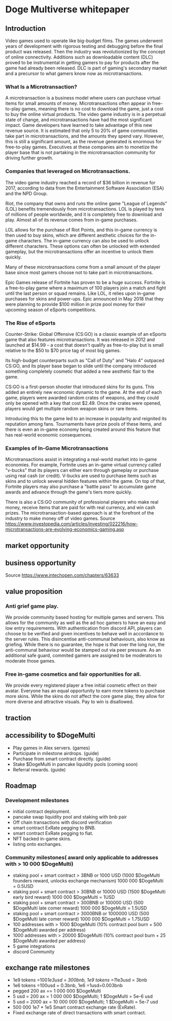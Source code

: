 # Doge Multiverse whitepaper 

## Introduction 

Video games used to operate like big-budget films. The games underwent years of development with rigorous testing and debugging before the final product was released. Then the industry was revolutionized by the concept of online connectivity. Additions such as downloadable content (DLC) proved to be instrumental in getting gamers to pay for products after the game had already been released. DLC is part of gaming's secondary market and a precursor to what gamers know now as microtransactions.

### What Is a Microtransaction?

A microtransaction is a business model where users can purchase virtual items for small amounts of money. Microtransactions often appear in free-to-play games, meaning there is no cost to download the game, just a cost to buy the online virtual products.
The video game industry is in a perpetual state of change, and microtransactions have had the most significant impact. Game developers have learned to take advantage of this new revenue source. It is estimated that only 5 to 20% of game communities take part in microtransactions, and the amounts they spend vary. However, this is still a significant amount, as the revenue generated is enormous for free-to-play games. Executives at these companies aim to monetize the player base that is not partaking in the microtransaction community for driving further growth.

### Companies that leveraged on Microtransactions. 

The video game industry reached a record of $36 billion in revenue for 2017, according to data from the Entertainment Software Association (ESA) and the NPD Group.

Riot, the company that owns and runs the online game "League of Legends" (LOL) benefits tremendously from microtransactions. LOL is played by tens of millions of people worldwide, and it is completely free to download and play. Almost all of its revenue comes from in-game purchases.

LOL allows for the purchase of Riot Points, and this in-game currency is then used to buy skins, which are different aesthetic choices for the in-game characters. The in-game currency can also be used to unlock different characters. These options can often be unlocked with extended gameplay, but the microtransactions offer an incentive to unlock them quickly.

Many of these microtransactions come from a small amount of the player base since most gamers choose not to take part in microtransactions.

Epic Games release of Fortnite has proven to be a huge success. Fortnite is a free-to-play game where a maximum of 100 players join a match and fight until the last person or squad remains. Like LOL, it relies upon in-game purchases for skins and power-ups. Epic announced in May 2018 that they were planning to provide $100 million in prize pool money for their upcoming season of eSports competitions.

### The Rise of eSports

Counter-Strike: Global Offensive (CS:GO) is a classic example of an eSports game that also features microtransactions. It was released in 2012 and launched at $14.99 – a cost that doesn't qualify as free-to-play but is small relative to the $50 to $70 price tag of most big games.

Its high-budget counterparts such as "Call of Duty" and "Halo 4" outpaced CS:GO, and its player base began to slide until the company introduced something completely cosmetic that added a new aesthetic flair to the game.

CS:GO is a first-person shooter that introduced skins for its guns. This added an entirely new economic dynamic to the game. At the end of each game, players were awarded random crates of weapons, and they could only be opened with a key that cost $2.49. Once the crates were opened, players would get multiple random weapon skins or rare items.

Introducing this to the game led to an increase in popularity and reignited its reputation among fans. Tournaments have prize pools of these items, and there is even an in-game economy being created around this feature that has real-world economic consequences.

### Examples of In-Game Microtransactions
Microtransactions assist in integrating a real-world market into in-game economies. 
For example, Fortnite uses an in-game virtual currency called "v-bucks" that its players can either earn through gameplay or purchase using real cash (or credit). V-bucks are used to purchase items such as skins and to unlock several hidden features within the game. On top of that, Fortnite players may also purchase a "battle pass" to accumulate game awards and advance through the game's tiers more quickly.

There is also a CS:GO community of professional players who make real money, receive items that are paid for with real currency, and win cash prizes. The microtransaction-based approach is at the forefront of the industry to make money off of video games.
Source https://www.investopedia.com/articles/investing/022216/how-microtransactions-are-evolving-economics-gaming.asp
## market opportunity
 
## business opportunity

Source https://www.intechopen.com/chapters/63633 
## value proposition 

### Anti grief game play. 

We provide community based hosting for multiple games and servers. This allows for the community as well as the ad hoc gamers to have an easy and low entry requirements. 
With authentication from discord API, players can choose to be verified and given incentives to behave well in accordance to the server rules. 
This disincentise anti-communal behaviours, also know as griefing. While there is no guarantee, the hope is that over the long run, the anti-communal behaviour would be stamped out via peer pressure. As an additional safe guard, commited gamers are assigned to be moderators to moderate those games. 

### Free in-game cosmetics and fair opportunities for all. 

We provide every registered player a free initial cosmetic effect on their avatar. Everyone has an equal opportunity to earn more tokens to purchase more skins. While the skins do not affect the core game play, they allow for more diverse and attractive visuals.
Pay to win is disallowed. 



## traction 

## accessibility to $DogeMulti

- Play games in Alex servers. (games)
- Participate in milestone airdrops. (guide)
- Purchase from smart contract directly. (guide) 
- Stake  $DogeMulti in pancake liquidity pools (coming soon) 
- Referral rewards. (guide)

## Roadmap

### Development milestones
- initial contract deployment. 
- pancake swap liquidity pool and staking with bnb pair
- Off chain transactions with discord verification
- smart contract ExRate pegging to BNB. 
- smart contract ExRate pegging to fiat.
- NFT backed in-game skins. 
- listing onto exchanges. 

### Community milestones( award only applicable to addresses with > 10 000 $DogeMulti) 

- staking pool + smart contract > 3BNB or 1000   USD
(1000 $DogeMulti founders reward, unlocks exchange mechanism) 
1000 000 $DogeMulti = 0.5USD
- staking pool + smart contract > 30BNB or 10000  USD
(1500 $DogeMulti early bird reward)
1000 000 $DogeMulti = 1USD
- staking pool + smart contract > 300BNB or 100000 USD
(500  $DogeMulti late comer reward)
1000 000 $DogeMulti = 1.5USD
- staking pool + smart contract > 3000BNB or 1000000 USD
(500  $DogeMulti late comer reward)
1000 000 $DogeMulti = 1.75USD
- 100 addresses with > 1000 $DogeMulti
(10% contract pool burn + 500 $DogeMulti awarded per address) 
- 1000 addresses with > 20000 $DogeMulti 
(10% contract pool burn + 25 $DogeMulti awarded per address) 
- 5 game integrations 
- discord Community 

## exchange rate milestones 

- 1e9 tokens =100*1e3usd = 300bnb, 1e9 tokens =1*1e3usd = 3bnb
- 1e6 tokens =100usd     = 0.3bnb, 1e6 =1usd=0.003bnb
- pegged 200 ax == 1 000 000 $DogeMulti
- 5 usd = 200 ax   =   1 000 000 $DogeMulti; 1 $DogeMulti = 5e-6 usd
- 5 usd = 2000 ax  =  10 000 000 $DogeMulti; 1 $DogeMulti = 5e-7 usd
- 500 000       1e7 * 1e5
Smart contract exchange rate (ExRate).
- Fixed exchange rate of direct transactions with smart contract.


